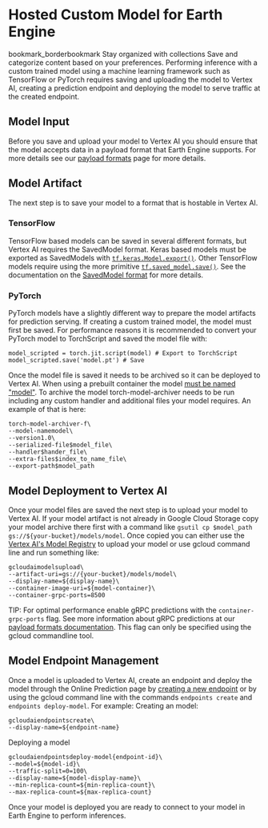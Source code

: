  
#  Hosted Custom Model for Earth Engine 
bookmark_borderbookmark Stay organized with collections  Save and categorize content based on your preferences. 
Performing inference with a custom trained model using a machine learning framework such as TensorFlow or PyTorch requires saving and uploading the model to Vertex AI, creating a prediction endpoint and deploying the model to serve traffic at the created endpoint.
## Model Input
Before you save and upload your model to Vertex AI you should ensure that the model accepts data in a payload format that Earth Engine supports. For more details see our [payload formats](https://developers.google.com/earth-engine/guides/ee-vertex-payload-formats.md) page for more details.
## Model Artifact
The next step is to save your model to a format that is hostable in Vertex AI.
### TensorFlow
TensorFlow based models can be saved in several different formats, but Vertex AI requires the SavedModel format. Keras based models must be exported as SavedModels with [`tf.keras.Model.export()`](https://www.tensorflow.org/guide/keras/serialization_and_saving#simple_exporting_with_export). Other TensorFlow models require using the more primitive [`tf.saved_model.save()`](https://www.tensorflow.org/api_docs/python/tf/saved_model/save). See the documentation on the [SavedModel format](https://www.tensorflow.org/guide/saved_model) for more details.
### PyTorch
PyTorch models have a slightly different way to prepare the model artifacts for prediction serving. If creating a custom trained model, the model must first be saved. For performance reasons it is recommended to convert your PyTorch model to TorchScript and saved the model file with:
```
model_scripted = torch.jit.script(model) # Export to TorchScript
model_scripted.save('model.pt') # Save

```

Once the model file is saved it needs to be archived so it can be deployed to Vertex AI. When using a prebuilt container the model [must be named "model"](https://cloud.google.com/vertex-ai/docs/training/exporting-model-artifacts#pytorch). To archive the model torch-model-archiver needs to be run including any custom handler and additional files your model requires. An example of that is here:
```
torch-model-archiver-f\
--model-namemodel\
--version1.0\
--serialized-file$model_file\
--handler$hander_file\
--extra-files$index_to_name_file\
--export-path$model_path

```

## Model Deployment to Vertex AI
Once your model files are saved the next step is to upload your model to Vertex AI. If your model artifact is not already in Google Cloud Storage copy your model archive there first with a command like `gsutil cp $model_path gs://${your-bucket}/models/model`.
Once copied you can either use the [Vertex AI's Model Registry](https://console.cloud.google.com/vertex-ai/models) to upload your model or use gcloud command line and run something like:
```
gcloudaimodelsupload\
--artifact-uri=gs://{your-bucket}/models/model\
--display-name=${display-name}\
--container-image-uri=${model-container}\
--container-grpc-ports=8500

```

TIP: For optimal performance enable gRPC predictions with the `container-grpc-ports` flag. See more information about gRPC predictions at our [payload formats documentation](https://developers.google.com/earth-engine/guides/ee-vertex-payload-formats). This flag can only be specified using the gcloud commandline tool.
## Model Endpoint Management
Once a model is uploaded to Vertex AI, create an endpoint and deploy the model through the Online Prediction page by [creating a new endpoint](https://console.cloud.google.com/vertex-ai/online-prediction/endpoints) or by using the gcloud command line with the commands `endpoints create` and `endpoints deploy-model`. For example:
Creating an model:
```
gcloudaiendpointscreate\
--display-name=${endpoint-name}

```

Deploying a model
```
gcloudaiendpointsdeploy-model{endpoint-id}\
--model=${model-id}\
--traffic-split=0=100\
--display-name=${model-display-name}\
--min-replica-count=${min-replica-count}\
--max-replica-count=${max-replica-count}

```

Once your model is deployed you are ready to connect to your model in Earth Engine to perform inferences.
